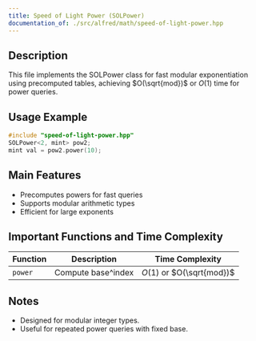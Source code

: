 ```yaml
---
title: Speed of Light Power (SOLPower)
documentation_of: ./src/alfred/math/speed-of-light-power.hpp
---
```


## Description

This file implements the SOLPower class for fast modular exponentiation using precomputed tables, achieving $O(\sqrt{mod})$ or $O(1)$ time for power queries.

## Usage Example

```cpp
#include "speed-of-light-power.hpp"
SOLPower<2, mint> pow2;
mint val = pow2.power(10);
```

## Main Features
- Precomputes powers for fast queries
- Supports modular arithmetic types
- Efficient for large exponents

## Important Functions and Time Complexity

| Function | Description        | Time Complexity           |
| -------- | ------------------ | ------------------------- |
| `power`  | Compute base^index | $O(1)$ or $O(\sqrt{mod})$ |

## Notes
- Designed for modular integer types.
- Useful for repeated power queries with fixed base.
